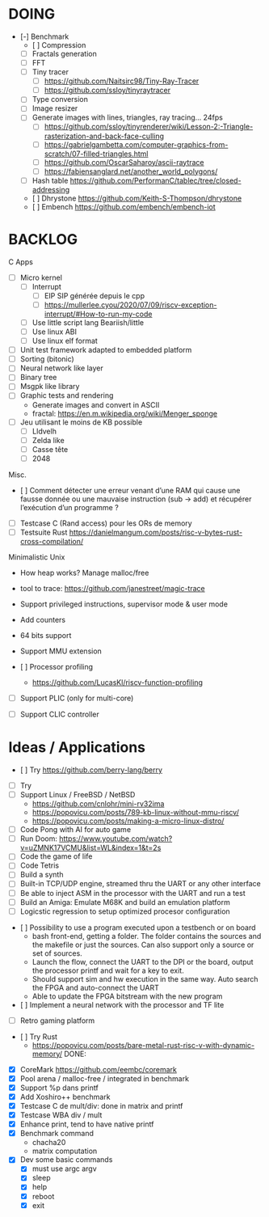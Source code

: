 # DOING

- [-] Benchmark
    - [ ] Compression
    - [ ] Fractals generation
    - [ ] FFT
    - [ ] Tiny tracer
        - [ ] https://github.com/Naitsirc98/Tiny-Ray-Tracer
        - [ ] https://github.com/ssloy/tinyraytracer
    - [ ] Type conversion
    - [ ] Image resizer
    - [ ] Generate images with lines, triangles, ray tracing… 24fps
        - [ ] https://github.com/ssloy/tinyrenderer/wiki/Lesson-2:-Triangle-rasterization-and-back-face-culling
        - [ ] https://gabrielgambetta.com/computer-graphics-from-scratch/07-filled-triangles.html
        - [ ] https://github.com/OscarSaharoy/ascii-raytrace
        - [ ] https://fabiensanglard.net/another_world_polygons/
    - [ ] Hash table https://github.com/PerformanC/tablec/tree/closed-addressing
    - [ ] Dhrystone https://github.com/Keith-S-Thompson/dhrystone
    - [ ] Embench https://github.com/embench/embench-iot

# BACKLOG

C Apps

- [ ] Micro kernel
    - [ ] Interrupt
        - [ ] EIP SIP générée depuis le cpp
        - [ ] https://mullerlee.cyou/2020/07/09/riscv-exception-interrupt/#How-to-run-my-code
    - [ ] Use little script lang Beariish/little
    - [ ] Use linux ABI
    - [ ] Use linux elf format
- [ ] Unit test framework adapted to embedded platform
- [ ] Sorting (bitonic)
- [ ] Neural network like layer
- [ ] Binary tree
- [ ] Msgpk like library
- [ ] Graphic tests and rendering
    - Generate images and convert in ASCII
    - fractal: https://en.m.wikipedia.org/wiki/Menger_sponge
- [ ] Jeu utilisant le moins de KB possible
    - [ ] Lldvelh
    - [ ] Zelda like
    - [ ] Casse tête
    - [ ] 2048

Misc.
- [ ] Comment détecter une erreur venant d’une RAM qui cause une fausse donnée ou une mauvaise
      instruction (sub -> add) et récupérer l’exécution d’un programme ?
- [ ] Testcase C (Rand access) pour les ORs de memory
- [ ] Testsuite Rust https://danielmangum.com/posts/risc-v-bytes-rust-cross-compilation/

Minimalistic Unix
- How heap works? Manage malloc/free
- tool to trace: https://github.com/janestreet/magic-trace
- Support privileged instructions, supervisor mode & user mode
- Add counters
- 64 bits support
- Support MMU extension

- [ ] Processor profiling
    - https://github.com/LucasKl/riscv-function-profiling

- [ ] Support PLIC (only for multi-core)
- [ ] Support CLIC controller


# Ideas / Applications

- [ ] Try https://github.com/berry-lang/berry
- [ ] Try
- [ ] Support Linux / FreeBSD / NetBSD
    - https://github.com/cnlohr/mini-rv32ima
    - https://popovicu.com/posts/789-kb-linux-without-mmu-riscv/
    - https://popovicu.com/posts/making-a-micro-linux-distro/
- [ ] Code Pong with AI for auto game
- [ ] Run Doom: https://www.youtube.com/watch?v=uZMNK17VCMU&list=WL&index=1&t=2s
- [ ] Code the game of life
- [ ] Code Tetris
- [ ] Build a synth
- [ ] Built-in TCP/UDP engine, streamed thru the UART or any other interface
- [ ] Be able to inject ASM in the processor with the UART and run a test
- [ ] Build an Amiga: Emulate M68K and build an emulation platform
- [ ] Logicstic regression to setup optimized procesor configuration
- [ ] Possibility to use a program executed upon a testbench or on board
    - bash front-end, getting a folder. The folder contains the sources and
      the makefile or just the sources. Can also support only a source or set
      of sources.
    - Launch the flow, connect the UART to the DPI or the board, output the
      processor printf and wait for a key to exit.
    - Should support sim and hw execution in the same way. Auto search the FPGA
      and auto-connect the UART
    - Able to update the FPGA bitstream with the new program
- [ ] Implement a neural network with the processor and TF lite
- [ ] Retro gaming platform
- [ ] Try Rust
    - https://popovicu.com/posts/bare-metal-rust-risc-v-with-dynamic-memory/
DONE:

- [X] CoreMark https://github.com/eembc/coremark
- [X] Pool arena / malloc-free / integrated in benchmark
- [X] Support %p dans printf
- [X] Add Xoshiro++ benchmark
- [X] Testcase C de mult/div: done in matrix and printf
- [X] Testcase WBA div / mult
- [X] Enhance print, tend to have native printf
- [X] Benchmark command
    - chacha20
    - matrix computation
- [X] Dev some basic commands
    - [X] must use argc argv
    - [X] sleep
    - [X] help
    - [X] reboot
    - [X] exit
